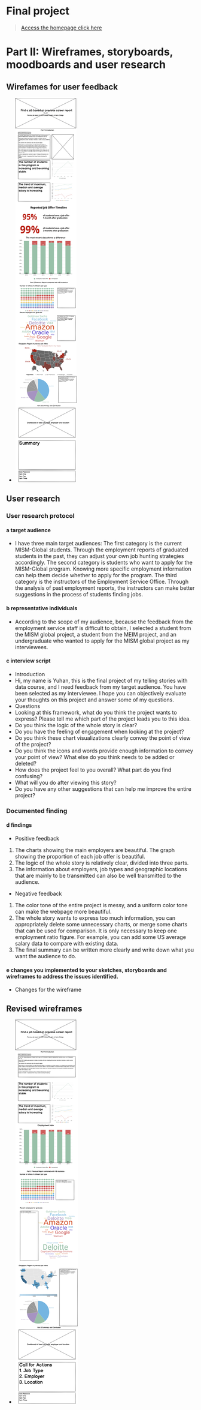 # Final project

> [Access the homepage click here](https://hyh1997112.github.io/94870portfolio/)

# Part II: Wireframes, storyboards, moodboards and user research
## Wirefames for user feedback
- ![wireframe](images/Fin_wireframe.png)
## User research
### User research protocol
#### a target audience
- I have three main target audiences: The first category is the current MISM-Global students. Through the employment reports of graduated students in the past, they can adjust your own job hunting strategies accordingly. The second category is students who want to apply for the MISM-Global program. Knowing more specific employment information can help them decide whether to apply for the program. The third category is the instructors of the Employment Service Office. Through the analysis of past employment reports, the instructors can make better suggestions in the process of students finding jobs.
#### b representative individuals
- According to the scope of my audience, because the feedback from the employment service staff is difficult to obtain, I selected a student from the MISM global project, a student from the MEIM project, and an undergraduate who wanted to apply for the MISM global project as my interviewees.
#### c interview script
- Introduction
- Hi, my name is Yuhan, this is the final project of my telling stories with data course, and I need feedback from my target audience. You have been selected as my interviewee. I hope you can objectively evaluate your thoughts on this project and answer some of my questions.
- Questions
- Looking at this framework, what do you think the project wants to express? Please tell me which part of the project leads you to this idea.
- Do you think the logic of the whole story is clear?
- Do you have the feeling of engagement when looking at the project?
- Do you think these chart visualizations clearly convey the point of view of the project?
- Do you think the icons and words provide enough information to convey your point of view? What else do you think needs to be added or deleted?
- How does the project feel to you overall? What part do you find confusing?
- What will you do after viewing this story?
- Do you have any other suggestions that can help me improve the entire project?
### Documented finding
#### d findings
- Positive feedback
1. The charts showing the main employers are beautiful. The graph showing the proportion of each job offer is beautiful.
2. The logic of the whole story is relatively clear, divided into three parts.
3. The information about employers, job types and geographic locations that are mainly to be transmitted can also be well transmitted to the audience.
- Negative feedback
1. The color tone of the entire project is messy, and a uniform color tone can make the webpage more beautiful.
2. The whole story wants to express too much information, you can appropriately delete some unnecessary charts, or merge some charts that can be used for comparison. It is only necessary to keep one employment ratio figure. For example, you can add some US average salary data to compare with existing data. 
3. The final summary can be written more clearly and write down what you want the audience to do.
#### e changes you implemented to your sketches, storyboards and wireframes to address the issues identified.
- Changes for the wireframe
## Revised wireframes
- ![wireframe2](images/Wireframe2.png)
